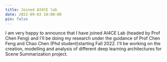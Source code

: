 ```yaml
---
title: Joined AI4CE lab
date: 2022-09-03 10:00:00
pin: false
---
```


I am very happy to announce that I have joined AI4CE Lab (headed by Prof Chen Feng) and I'll be doing my research 
under the guidance of Prof Chen Feng and Chao Chen (Phd student)starting Fall 2022. I'll be working on the creation, modelling and analysis of 
different deep learning architectures for Scene Summarization project.
